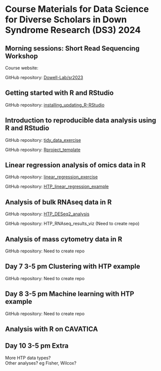 # Course Materials for Data Science for Diverse Scholars in Down Syndrome Research (DS3) 2024  

## Morning sessions: Short Read Sequencing Workshop
Course website: [](https://biodatasci.colorado.edu/shortread/)

GitHub repository: [Dowell-Lab/sr2023](https://github.com/Dowell-Lab/sr2023)

## Getting started with R and RStudio
GitHub repository: [installing_updating_R-RStudio](https://github.com/DS3-2024/installing_updating_R-RStudio)

## Introduction to reproducible data analysis using R and RStudio
GitHub repository: [tidy_data_exercise](https://github.com/DS3-2024/tidy_data_exercise)

GitHub repository: [Rproject_template](https://github.com/DS3-2024/Rproject_template)

## Linear regression analysis of omics data in R
GitHub repository: [linear_regression_exercise](https://github.com/DS3-2024/linear_regression_exercise)

GitHub repository: [HTP_linear_regression_example](https://github.com/DS3-2024/HTP_linear_regression_example)

## Analysis of bulk RNAseq data in R 
GitHub repository: [HTP_DESeq2_analysis](https://github.com/DS3-2024/HTP_DESeq2_analysis)

GitHub repository: HTP_RNAseq_results_viz (Need to create repo)

## Analysis of mass cytometry data in R
GitHub repository: Need to create repo

## Day 7 3-5 pm Clustering with HTP example 
GitHub repository: Need to create repo

## Day 8 3-5 pm Machine learning with HTP example
GitHub repository: Need to create repo

## Analysis with R on CAVATICA

## Day 10 3-5 pm Extra
More HTP data types?  
Other analyses? eg Fisher, Wilcox?  



